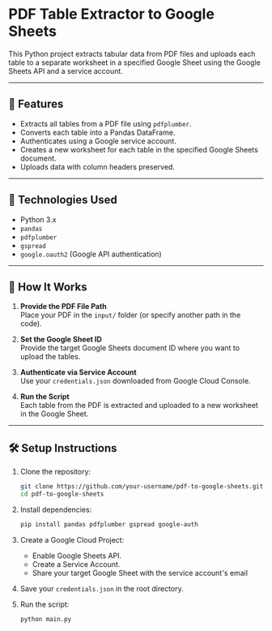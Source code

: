 # PDF Table Extractor to Google Sheets

This Python project extracts tabular data from PDF files and uploads each table to a separate worksheet in a specified Google Sheet using the Google Sheets API and a service account.

---

## 📌 Features

- Extracts all tables from a PDF file using `pdfplumber`.
- Converts each table into a Pandas DataFrame.
- Authenticates using a Google service account.
- Creates a new worksheet for each table in the specified Google Sheets document.
- Uploads data with column headers preserved.

---

## 🧰 Technologies Used

- Python 3.x
- `pandas`
- `pdfplumber`
- `gspread`
- `google.oauth2` (Google API authentication)

---

## 🚀 How It Works

1. **Provide the PDF File Path**  
   Place your PDF in the `input/` folder (or specify another path in the code).

2. **Set the Google Sheet ID**  
   Provide the target Google Sheets document ID where you want to upload the tables.

3. **Authenticate via Service Account**  
   Use your `credentials.json` downloaded from Google Cloud Console.

4. **Run the Script**  
   Each table from the PDF is extracted and uploaded to a new worksheet in the Google Sheet.

---

## 🛠️ Setup Instructions

1. Clone the repository:
   ```bash
   git clone https://github.com/your-username/pdf-to-google-sheets.git
   cd pdf-to-google-sheets
   
2. Install dependencies:
   ```bash
   pip install pandas pdfplumber gspread google-auth

3. Create a Google Cloud Project:
   - Enable Google Sheets API.
   - Create a Service Account.
   - Share your target Google Sheet with the service account's email

4. Save your `credentials.json` in the root directory.

5. Run the script:
   ```bash
   python main.py
